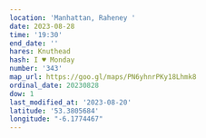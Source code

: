 ```yaml
---
location: 'Manhattan, Raheney '
date: 2023-08-28
time: '19:30'
end_date: ''
hares: Knuthead
hash: I ♥ Monday
number: '343'
map_url: https://goo.gl/maps/PN6yhnrPKy18Lhmk8
ordinal_date: 20230828
dow: 1
last_modified_at: '2023-08-20'
latitude: '53.3805684'
longitude: "-6.1774467"
---
```


